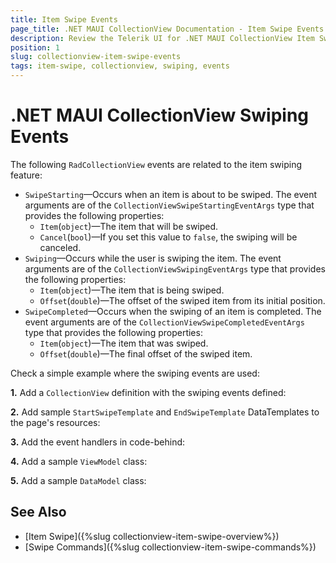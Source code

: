 ```yaml
---
title: Item Swipe Events
page_title: .NET MAUI CollectionView Documentation - Item Swipe Events
description: Review the Telerik UI for .NET MAUI CollectionView Item Swipe Events.
position: 1
slug: collectionview-item-swipe-events
tags: item-swipe, collectionview, swiping, events
---
```


# .NET MAUI CollectionView Swiping Events

The following `RadCollectionView` events are related to the item swiping feature:

- `SwipeStarting`&mdash;Occurs when an item is about to be swiped. The event arguments are of the `CollectionViewSwipeStartingEventArgs` type that provides the following properties:
  - `Item`(`object`)&mdash;The item that will be swiped.
  - `Cancel`(`bool`)&mdash;If you set this value to `false`, the swiping will be canceled.
- `Swiping`&mdash;Occurs while the user is swiping the item. The event arguments are of the `CollectionViewSwipingEventArgs` type that provides the following properties:
  - `Item`(`object`)&mdash;The item that is being swiped.
  - `Offset`(`double`)&mdash;The offset of the swiped item from its initial position.
- `SwipeCompleted`&mdash;Occurs when the swiping of an item is completed. The event arguments are of the `CollectionViewSwipeCompletedEventArgs` type that provides the following properties:
  - `Item`(`object`)&mdash;The item that was swiped.
  - `Offset`(`double`)&mdash;The final offset of the swiped item.

Check a simple example where the swiping events are used:

**1.** Add a `CollectionView` definition with the swiping events defined:

<snippet id='collectionview-item-swipe-events' />

**2.** Add sample `StartSwipeTemplate` and `EndSwipeTemplate` DataTemplates to the page's resources:

<snippet id='collectionview-item-swipe-events-resources' />

**3.** Add the event handlers in code-behind:

<snippet id='collectionview-itemswipe-events-code' />

**4.** Add a sample `ViewModel` class:

<snippet id='collectionview-itemswipe-viewmodel' />

**5.** Add a sample `DataModel` class:

<snippet id='collectionview-itemswipe-datamodel' />

## See Also

- [Item Swipe]({%slug collectionview-item-swipe-overview%})
- [Swipe Commands]({%slug collectionview-item-swipe-commands%})
